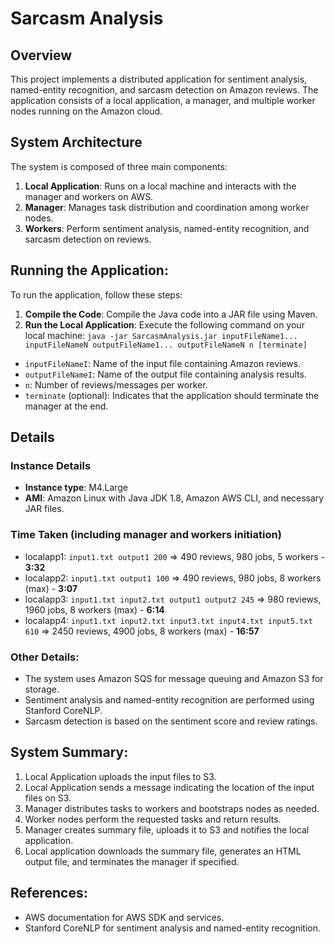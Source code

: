 # Sarcasm Analysis

## Overview
This project implements a distributed application for sentiment analysis, named-entity recognition, and sarcasm detection on Amazon reviews. The application consists of a local application, a manager, and multiple worker nodes running on the Amazon cloud.

## System Architecture
The system is composed of three main components:
1. **Local Application**: Runs on a local machine and interacts with the manager and workers on AWS.
2. **Manager**: Manages task distribution and coordination among worker nodes.
3. **Workers**: Perform sentiment analysis, named-entity recognition, and sarcasm detection on reviews.

## Running the Application:
To run the application, follow these steps:
1. **Compile the Code**: Compile the Java code into a JAR file using Maven.
2. **Run the Local Application**: Execute the following command on your local machine:
   `java -jar SarcasmAnalysis.jar inputFileName1... inputFileNameN outputFileName1... outputFileNameN n [terminate]`
- `inputFileNameI`: Name of the input file containing Amazon reviews.
- `outputFileNameI`: Name of the output file containing analysis results.
- `n`: Number of reviews/messages per worker.
- `terminate` (optional): Indicates that the application should terminate the manager at the end.

## Details
### Instance Details
- **Instance type**: M4.Large
- **AMI**: Amazon Linux with Java JDK 1.8, Amazon AWS CLI, and necessary JAR files.

### Time Taken (including manager and workers initiation)
- localapp1: `input1.txt output1 200` => 490 reviews, 980 jobs, 5 workers - **3:32**
- localapp2: `input1.txt output1 100` => 490 reviews, 980 jobs, 8 workers (max) - **3:07**
- localapp3: `input1.txt input2.txt output1 output2 245` => 980 reviews, 1960 jobs, 8 workers (max) - **6:14**
- localapp4: `input1.txt input2.txt input3.txt input4.txt input5.txt 610` => 2450 reviews, 4900 jobs, 8 workers (max) - **16:57**

### Other Details:
- The system uses Amazon SQS for message queuing and Amazon S3 for storage.
- Sentiment analysis and named-entity recognition are performed using Stanford CoreNLP.
- Sarcasm detection is based on the sentiment score and review ratings.

## System Summary:
1. Local Application uploads the input files to S3.
2. Local Application sends a message indicating the location of the input files on S3.
3. Manager distributes tasks to workers and bootstraps nodes as needed.
4. Worker nodes perform the requested tasks and return results.
5. Manager creates summary file, uploads it to S3 and notifies the local application.
6. Local application downloads the summary file, generates an HTML output file, and terminates the manager if specified.

## References:
- AWS documentation for AWS SDK and services.
- Stanford CoreNLP for sentiment analysis and named-entity recognition.
